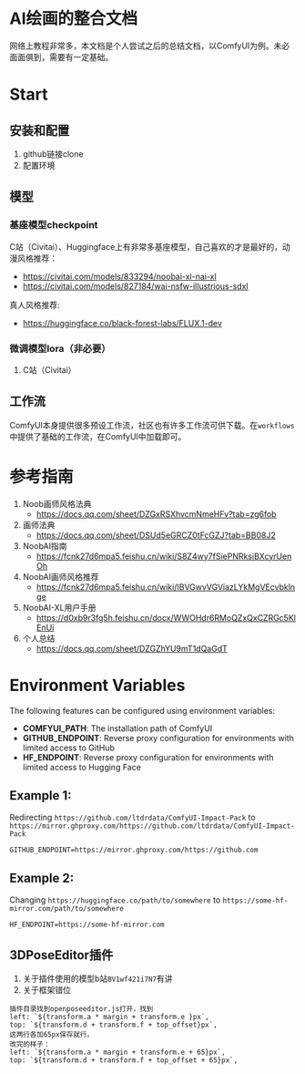 # AI绘画的整合文档
网络上教程非常多，本文档是个人尝试之后的总结文档，以ComfyUI为例。未必面面俱到，需要有一定基础。

# Start

## 安装和配置
1. github链接clone
2. 配置环境

## 模型

### 基座模型checkpoint
C站（Civitai）、Huggingface上有非常多基座模型，自己喜欢的才是最好的，动漫风格推荐：
- https://civitai.com/models/833294/noobai-xl-nai-xl
- https://civitai.com/models/827184/wai-nsfw-illustrious-sdxl

真人风格推荐:
- https://huggingface.co/black-forest-labs/FLUX.1-dev

### 微调模型lora（非必要）
1. C站（Civitai）

## 工作流
ComfyUI本身提供很多预设工作流，社区也有许多工作流可供下载。在`workflows`中提供了基础的工作流，在ComfyUI中加载即可。

# 参考指南
1. Noob画师风格法典
   - https://docs.qq.com/sheet/DZGxRSXhvcmNmeHFv?tab=zg6fob
2. 画师法典
   - https://docs.qq.com/sheet/DSUd5eGRCZ0tFcGZJ?tab=BB08J2
3. NoobAI指南
   - https://fcnk27d6mpa5.feishu.cn/wiki/S8Z4wy7fSiePNRksiBXcyrUenOh
4. NoobAI画师风格推荐
   - https://fcnk27d6mpa5.feishu.cn/wiki/IBVGwvVGViazLYkMgVEcvbklnge
5. NoobAI-XL用户手册
   - https://d0xb9r3fg5h.feishu.cn/docx/WWOHdr6RMoQZxQxCZRGc5KlEnUi
6. 个人总结
   - https://docs.qq.com/sheet/DZGZhYU9mT1dQaGdT

# Environment Variables

The following features can be configured using environment variables:

* **COMFYUI_PATH**: The installation path of ComfyUI
* **GITHUB_ENDPOINT**: Reverse proxy configuration for environments with limited access to GitHub
* **HF_ENDPOINT**: Reverse proxy configuration for environments with limited access to Hugging Face


## Example 1:
Redirecting `https://github.com/ltdrdata/ComfyUI-Impact-Pack` to `https://mirror.ghproxy.com/https://github.com/ltdrdata/ComfyUI-Impact-Pack`

```
GITHUB_ENDPOINT=https://mirror.ghproxy.com/https://github.com
```

## Example 2:
Changing `https://huggingface.co/path/to/somewhere` to `https://some-hf-mirror.com/path/to/somewhere`

```
HF_ENDPOINT=https://some-hf-mirror.com 
```

## 3DPoseEditor插件
1. 关于插件使用的模型b站`BV1wf421i7N7`有讲
2. 关于框架错位
```
插件目录找到openposeeditor.js打开，找到
left: `${transform.a * margin + transform.e }px`,
top: `${transform.d + transform.f + top_offset}px`,
这两行各加65px保存就行。
改完的样子：
left: `${transform.a * margin + transform.e + 65}px`,
top: `${transform.d + transform.f + top_offset + 65}px`,
```